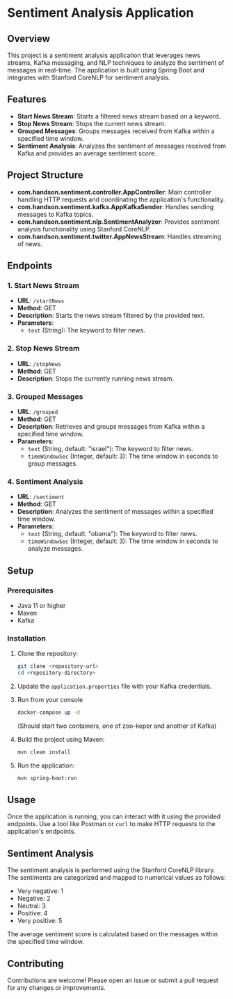 # Sentiment Analysis Application

## Overview

This project is a sentiment analysis application that leverages news streams, Kafka messaging, and NLP techniques to analyze the sentiment of messages in real-time. The application is built using Spring Boot and integrates with Stanford CoreNLP for sentiment analysis.

## Features

- **Start News Stream**: Starts a filtered news stream based on a keyword.
- **Stop News Stream**: Stops the current news stream.
- **Grouped Messages**: Groups messages received from Kafka within a specified time window.
- **Sentiment Analysis**: Analyzes the sentiment of messages received from Kafka and provides an average sentiment score.

## Project Structure

- **com.handson.sentiment.controller.AppController**: Main controller handling HTTP requests and coordinating the application's functionality.
- **com.handson.sentiment.kafka.AppKafkaSender**: Handles sending messages to Kafka topics.
- **com.handson.sentiment.nlp.SentimentAnalyzer**: Provides sentiment analysis functionality using Stanford CoreNLP.
- **com.handson.sentiment.twitter.AppNewsStream**: Handles streaming of news.

## Endpoints

### 1. Start News Stream
- **URL**: `/startNews`
- **Method**: GET
- **Description**: Starts the news stream filtered by the provided text.
- **Parameters**: 
  - `text` (String): The keyword to filter news.

### 2. Stop News Stream
- **URL**: `/stopNews`
- **Method**: GET
- **Description**: Stops the currently running news stream.

### 3. Grouped Messages
- **URL**: `/grouped`
- **Method**: GET
- **Description**: Retrieves and groups messages from Kafka within a specified time window.
- **Parameters**: 
  - `text` (String, default: "israel"): The keyword to filter news.
  - `timeWindowSec` (Integer, default: 3): The time window in seconds to group messages.

### 4. Sentiment Analysis
- **URL**: `/sentiment`
- **Method**: GET
- **Description**: Analyzes the sentiment of messages within a specified time window.
- **Parameters**: 
  - `text` (String, default: "obama"): The keyword to filter news.
  - `timeWindowSec` (Integer, default: 3): The time window in seconds to analyze messages.

## Setup

### Prerequisites

- Java 11 or higher
- Maven
- Kafka

### Installation

1. Clone the repository:
    ```sh
    git clone <repository-url>
    cd <repository-directory>
    ```

2. Update the `application.properties` file with your Kafka credentials.

3. Run from your console
   ```sh
   docker-compose up -d
   ```
   (Should start two containers, one of zoo-keper and another of Kafka)

5. Build the project using Maven:
    ```sh
    mvn clean install
    ```

6. Run the application:
    ```sh
    mvn spring-boot:run
    ```

## Usage

Once the application is running, you can interact with it using the provided endpoints. Use a tool like Postman or `curl` to make HTTP requests to the application's endpoints.

## Sentiment Analysis

The sentiment analysis is performed using the Stanford CoreNLP library. The sentiments are categorized and mapped to numerical values as follows:

- Very negative: 1
- Negative: 2
- Neutral: 3
- Positive: 4
- Very positive: 5

The average sentiment score is calculated based on the messages within the specified time window.

## Contributing

Contributions are welcome! Please open an issue or submit a pull request for any changes or improvements.
